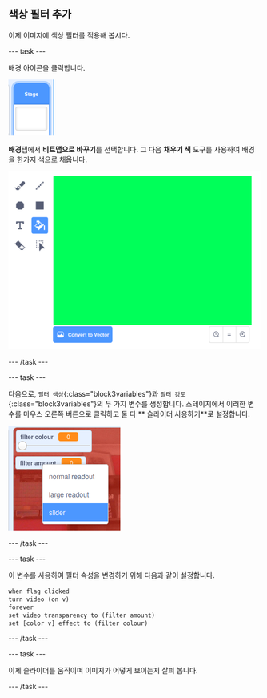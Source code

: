 ## 색상 필터 추가

이제 이미지에 색상 필터를 적용해 봅시다.

--- task ---

배경 아이콘을 클릭합니다.

![스테이지 아이콘 이미지](images/stage.png)

**배경**탭에서 **비트맵으로 바꾸기**를 선택합니다. 그 다음 **채우기 색** 도구를 사용하여 배경을 한가지 색으로 채웁니다.

![스테이지의 배경이 색깔로 채워진 이미지](images/paint-bucket.png)

--- /task ---

--- task ---

다음으로, `필터 색상`{:class="block3variables"}과 `필터 강도`{:class="block3variables"}의 두 가지 변수를 생성합니다. 스테이지에서 이러한 변수를 마우스 오른쪽 버튼으로 클릭하고 둘 다 ** 슬라이더 사용하기**로 설정합니다.

![슬라이더의 변수들이 바뀐것을 보여주는 이미지](images/sliders.png)

--- /task ---

--- task ---

이 변수를 사용하여 필터 속성을 변경하기 위해 다음과 같이 설정합니다.

```blocks3
when flag clicked
turn video (on v)
forever
set video transparency to (filter amount)
set [color v] effect to (filter colour)
```

--- /task ---

--- task ---

이제 슬라이더를 움직이며 이미지가 어떻게 보이는지 살펴 봅니다.

--- /task ---




